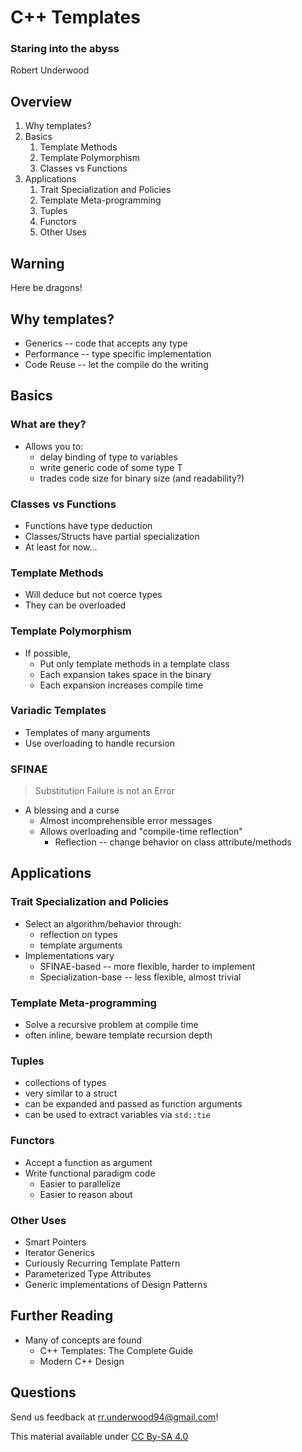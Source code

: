 # C++ Templates

### Staring into the abyss

Robert Underwood


## Overview

1.	Why templates?
2.	Basics
	1.	Template Methods
	2.	Template Polymorphism
	3.	Classes vs Functions
3.	Applications
	1.	Trait Specialization and Policies
	2.	Template Meta-programming
	3.	Tuples
	3.	Functors
	4.	Other Uses



## Warning

Here be dragons!



##	Why templates?

+	Generics -- code that accepts any type
+	Performance -- type specific implementation
+	Code Reuse -- let the compile do the writing


##	Basics


### What are they?

+	Allows you to:
	+	delay binding of type to variables
	+	write generic code of some type T
	+	trades code size for binary size (and readability?)


###	Classes vs Functions

+	Functions have type deduction
+	Classes/Structs have partial specialization
+	At least for now...


###	Template Methods

+	Will deduce but not coerce types
+	They can be overloaded


###	Template Polymorphism

+	If possible,
	+	Put only template methods in a template class
	+	Each expansion takes space in the binary
	+	Each expansion increases compile time


### Variadic Templates

+	Templates of many arguments
+	Use overloading to handle recursion


### SFINAE

>	Substitution Failure is not an Error

+	A blessing and a curse
	+	Almost incomprehensible error messages
	+	Allows overloading and "compile-time reflection"
		+	Reflection -- change behavior on class attribute/methods



##	Applications


### Trait Specialization and Policies

+	Select an algorithm/behavior through:
	+	reflection on types
	+	template arguments
+	Implementations vary
	+	SFINAE-based -- more flexible, harder to implement
	+	Specialization-base -- less flexible, almost trivial


###	Template Meta-programming

+	Solve a recursive problem at compile time
+	often inline, beware template recursion depth


###	Tuples

+	collections of types
+	very similar to a struct
+	can be expanded and passed as function arguments
+	can be used to extract variables via `std::tie`


###	Functors

+	Accept a function as argument
+	Write functional paradigm code
	+	Easier to parallelize
	+	Easier to reason about


###	Other Uses

+	Smart Pointers
+	Iterator Generics
+	Curiously Recurring Template Pattern
+	Parameterized Type Attributes
+	Generic implementations of Design Patterns


## Further Reading

+	Many of concepts are found
	+	C++ Templates: The Complete Guide
	+	Modern C++ Design


## Questions

Send us feedback at <rr.underwood94@gmail.com>!

This material available under [CC By-SA 4.0](http://creativecommons.org/licenses/by-sa/4.0/)
